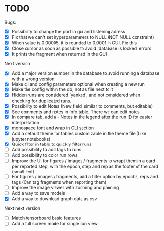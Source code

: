 # TODO
Bugs:
- [X] Possibility to change the port in gui and listening adress
- [X] Fix that we can't set hyperparameters to NULL (NOT NULL constraint)
- [X] When value is 0.00005, it is rounded to 0.0001 in GUI. Fix this
- [X] Close cursor as soon as possible to avoid 'database is locked' errors
- [X] It prints the fragment when returned in the GUI

Next version
- [X] Add a major version number in the database to avoid running a database with a wrong version
- [X] Make cli and config parameters optional when creating a new run
- [X] Make the config within the db, not as file next to it
- [X] Hidden runs are considered 'yanked', and not considered when checking for duplicated runs.
- [X] Possibility to edit Notes (New field, similar to comments, but editable)
- [X] See comments and notes in Info table. There we can edit notes
- [X] In compare tab, add a - Notes in the legend after the run ID for easier interpretation
- [X] monospace font and wrap in CLI section
- [X] Add a default theme for tables customizable in the theme file (Like jupyter notebooks)
- [X] Quick filter in table to quickly filter runs
- [ ] Add possibility to add tags to runs
- [ ] Add possibility to color run rows
- [ ] Improve the UI for figures / images / fragments to wrapt them in a card per reported step, with the epoch, step and rep as the footer of the card (small text)
- [ ] For figures / images / fragments, add a filter option by epochs, reps and tags (Can tag fragments when reporting them)
- [ ] Improve the image viewer with zooming and panning
- [ ] Add a way to save models
- [X] Add a way to download graph data as csv

Next next version
- [ ] Match tensorboard basic features
- [ ] Add a full screen mode for single run view
